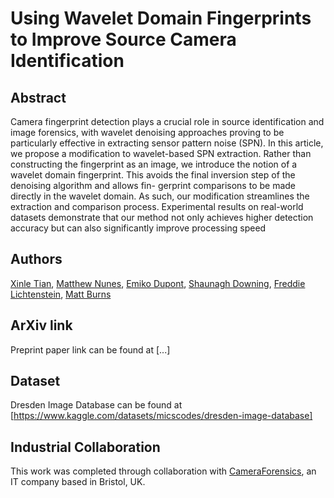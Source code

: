# Using Wavelet Domain Fingerprints to Improve Source Camera Identification

## Abstract

Camera fingerprint detection plays a crucial role in source identification and
image forensics, with wavelet denoising approaches proving to be particularly
effective in extracting sensor pattern noise (SPN). In this article, we propose
a modification to wavelet-based SPN extraction. Rather than constructing the
fingerprint as an image, we introduce the notion of a wavelet domain fingerprint.
This avoids the final inversion step of the denoising algorithm and allows fin-
gerprint comparisons to be made directly in the wavelet domain. As such, our
modification streamlines the extraction and comparison process. Experimental
results on real-world datasets demonstrate that our method not only achieves
higher detection accuracy but can also significantly improve processing speed

## Authors

[Xinle Tian](https://xinlet.github.io/), [Matthew Nunes](https://people.bath.ac.uk/man54/homepage.html), [Emiko Dupont](https://researchportal.bath.ac.uk/en/persons/emiko-dupont/), 
[Shaunagh Downing](https://www.cameraforensics.com/about/shaunagh-downing/), [Freddie Lichtenstein](https://www.cameraforensics.com/about/fred-lichtenstein/), [Matt Burns](https://www.cameraforensics.com/about/matt-burns/)

## ArXiv link
Preprint paper link can be found at [...]<br />

## Dataset
Dresden Image Database can be found at [https://www.kaggle.com/datasets/micscodes/dresden-image-database]<br />

## Industrial Collaboration
This work was completed through collaboration with [CameraForensics](https://www.cameraforensics.com/), an IT company based in Bristol, UK.
